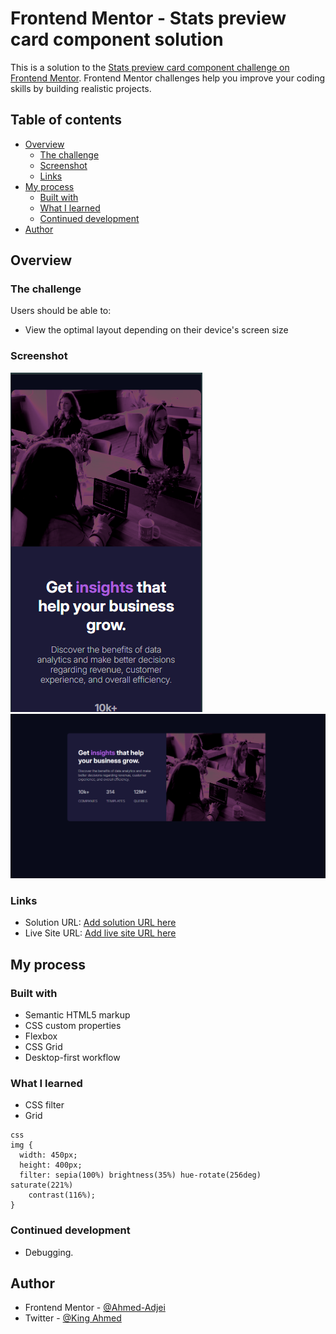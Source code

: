 # Frontend Mentor - Stats preview card component solution

This is a solution to the [Stats preview card component challenge on Frontend Mentor](https://www.frontendmentor.io/challenges/stats-preview-card-component-8JqbgoU62). Frontend Mentor challenges help you improve your coding skills by building realistic projects. 

## Table of contents

- [Overview](#overview)
  - [The challenge](#the-challenge)
  - [Screenshot](#screenshot)
  - [Links](#links)
- [My process](#my-process)
  - [Built with](#built-with)
  - [What I learned](#what-i-learned)
  - [Continued development](#continued-development)
- [Author](#author)


## Overview

### The challenge

Users should be able to:

- View the optimal layout depending on their device's screen size

### Screenshot

![Mobile](./Designs/mobile.png)
![Desktop](./Designs/desktop.png)


### Links

- Solution URL: [Add solution URL here](https://www.frontendmentor.io/solutions/responsive-stats-preview-card-using-css-grid-and-flexbox-VYd84DtoQF)
- Live Site URL: [Add live site URL here](https://ahmed-adjei1.github.io/Stats-Preview-Card/)

## My process

### Built with

- Semantic HTML5 markup
- CSS custom properties
- Flexbox
- CSS Grid
- Desktop-first workflow


### What I learned

- CSS filter
- Grid


```
css
img {
  width: 450px;
  height: 400px;
  filter: sepia(100%) brightness(35%) hue-rotate(256deg) saturate(221%)
    contrast(116%);
}
```

### Continued development

- Debugging.



## Author

- Frontend Mentor - [@Ahmed-Adjei](https://www.frontendmentor.io/profile/Ahmed-Adjei1)
- Twitter - [@King Ahmed](https://x.com/KingAhm92896393)
